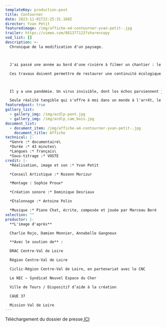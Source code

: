 ```yaml
---
templateKey: production-post
title: Contourner
date: 2023-11-01T22:25:31.168Z
director: Yvan Petit
featuredimage: /img/affiche-a4-contourner-yvan-petit-.jpg
trailer: https://vimeo.com/881377123?share=copy
vod_list: []
description: >-
  Chronique de la modification d'un paysage.



  J'ai passé une année au bord d'une rivière à filmer un chantier : le creusement d'un bras de rivière artificiel.

  Ces travaux doivent permettre de restaurer une continuité écologique.



  Il y a une pandémie. Un virus invisible, dont les échos parviennent jusqu'à ce huis-clos à ciel ouvert, à travers la succession des annonces gouvernementales. « Vagues », « seuils », « pics », « reflux ». Les mots font un travail de sape, d'érosion du réel, résonnent avec les images.

  Seule réalité tangible qui s'offre à moi dans un monde à l'arrêt, le mouvement des machines crée un ballet mécanique qui creuse, modèle, et façonne un paysage.
featuredpost: true
gallery_list:
  - gallery_img: /img/acdlp-pont.jpg
  - gallery_img: /img/acdlp_cam_bois.jpg
document_list:
  - document_item: /img/affiche-a4-contourner-yvan-petit-.jpg
    document_title: Affiche
technical: |-
  *Genre :* documentaire\
  *Durée :* 43 minutes\
  *Langues :* français\
  *Sous-titrage :* VOSTE
credit: |-
  *Réalisation, image et son :* Yvan Petit

  *Conseil Artistique :* Rozenn Morizur

  *Montage : Sophie Proux*

  *Création sonore :* Dominique Desriaux

  *Étalonnage :* Antoine Polin

  *Musique :* Piano Chat, écrite, composée et jouée par Marceau Boré
selection: ""
productor: |-
  **L'image d'après**

  Charlie Rojo, Damien Monnier, Annabelle Gangneux

  **Avec le soutien de** :

  DRAC Centre-Val de Loire

  Région Centre-Val de Loire

  Ciclic-Région Centre-Val de Loire, en partenariat avec le CNC

  Le NEC – Syndicat Nouvel Espace du Cher

  Ville de Tours / Dispositif d’aide à la création

  CAUE 37

  Mission Val de Loire
---
```

Téléchargement du dossier de presse[ ICI](https://www.limagedapres.org)